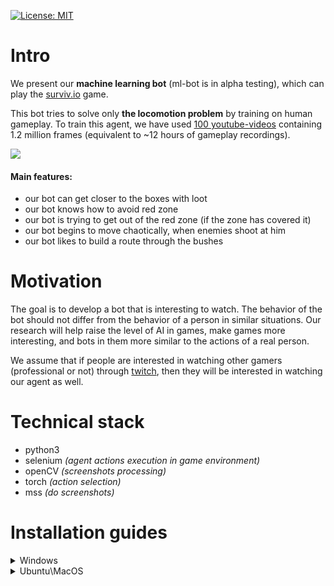[![License: MIT](https://img.shields.io/badge/License-MIT-green.svg)](https://opensource.org/licenses/MIT)

# Intro
We present our **machine learning bot** (ml-bot is in alpha testing), which can play the [surviv.io](https://surviv.io/) game.

This bot tries to solve only **the locomotion problem** by training on human gameplay. To train this agent, we have used [100 youtube-videos](for_annotators/video_data) containing 1.2 million frames (equivalent to ~12 hours of gameplay recordings).

![](jupyter_demo/temp_result.gif)

#### Main features:
- our bot can get closer to the boxes with loot
- our bot knows how to avoid red zone
- our bot is trying to get out of the red zone (if the zone has covered it)
- our bot begins to move chaotically, when enemies shoot at him
- our bot likes to build a route through the bushes

# Motivation
The goal is to develop a bot that is interesting to watch. The behavior of the bot should not differ from the behavior of a person in similar situations. Our research will help raise the level of AI in games, make games more interesting, and bots in them more similar to the actions of a real person.

We assume that if people are interested in watching other gamers (professional or not) through [twitch](https://www.twitch.tv/), then they will be interested in watching our agent as well. 

# Technical stack
- python3
- selenium *(agent actions execution in game environment)*
- openCV *(screenshots processing)*
- torch *(action selection)*
- mss *(do screenshots)*

# Installation guides

<details>
  <summary>Windows</summary>

  ## Initial usage
  __1. Clone GitHub repository__
  
  ```
  git clone https://github.com/Laggg/ml-bots-surviv.io
  ```
  __2. Download supporting files__

  Download model weights from [here](https://drive.google.com/u/0/uc?id=1l3exfxwT4ZVk1R6V2sxZimTafx1EkNtO&export=download) and chromedriver, that suits your chrome version, from [here](https://chromedriver.chromium.org/downloads) (unzip it, if needed). 

  Locate both files to `./supporting_files/` folder.

  > ![image](https://user-images.githubusercontent.com/45121687/134749881-a239f8be-ce69-41d3-9988-21e1083e3e3e.png)


  __3. Create python virtual environment and install requirements.txt__
  
  ```
  cd ml-bots-surviv.io
  python –m venv surviv_env 
  cd surviv_env/scripts && activate && cd ../../
  pip install -r requirements.txt 
  ``` 
  >![image](https://user-images.githubusercontent.com/45121687/134750475-d2ce7f57-c692-4fa6-8441-b90f7117a502.png)

  __4. Run the agent__
  ```
  python play.py
  ```

  ## Later usage

  __1. Activate python environment__
  ```
  cd surviv_env/scripts && activate && cd ../../
  ``` 

  __2. Run the agent__
  ```
  python play.py
  ```
</details>

<details>
  <summary>Ubuntu\MacOS</summary>
  
  ## Initial usage
  __1. Clone GitHub repository__
  
  ```
  git clone https://github.com/Laggg/ml-bots-surviv.io
  ```

  __2. Download supporting files__

  Download model weights from [here](https://drive.google.com/u/0/uc?id=1l3exfxwT4ZVk1R6V2sxZimTafx1EkNtO&export=download) and chromedriver, that suits your chrome version, from [here](https://chromedriver.chromium.org/downloads) (unzip it, if needed). 

  Locate both files to `./supporting_files/` folder.

  
  __3. Create python virtual environment and install requirements.txt__
  
  ```
  cd ml-bots-surviv.io
  python -m venv surviv_env 
  source surviv_env/bin/activate
  pip install -r requirements.txt 
  ```
  <details>
    <summary>possible issues</summary>
    </br>
    - Could not build wheels for opencv-python which use PEP 517 and cannot be installed directly
    
      Solution: `pip install --upgrade pip setuptools wheel`
  </details>


  __4. Run the agent__
  ```
  python play.py
  ```
  
  ## Later usage

  __1. Activate python environment__
  ```
  source surviv_env/bin/activate
  ``` 

  __2. Run the agent__
  ```
  python play.py
  ```
</details>
